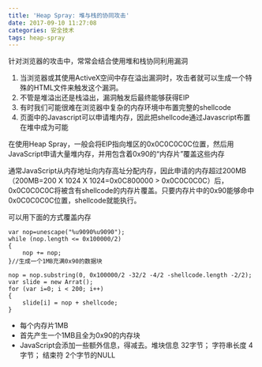 ```yaml
---
title: 'Heap Spray: 堆与栈的协同攻击'
date: 2017-09-10 11:27:08
categories: 安全技术
tags: heap-spray
---
```


针对浏览器的攻击中，常常会结合使用堆和栈协同利用漏洞

1. 当浏览器或其使用ActiveX空间中存在溢出漏洞时，攻击者就可以生成一个特殊的HTML文件来触发这个漏洞。
2. 不管是堆溢出还是栈溢出，漏洞触发后最终能够获得EIP
3. 有时我们可能很难在浏览器中复杂的内存环境中布置完整的shellcode
4. 页面中的Javascript可以申请堆内存，因此把shellcode通过Javascript布置在堆中成为可能

在使用Heap Spray，一般会将EIP指向堆区的0x0C0C0C0C位置，然后用JavaScript申请大量堆内存，并用包含着0x90的“内存片”覆盖这些内存

通常JavaScript从内存地址向内存高址分配内存，因此申请的内存超过200MB（200MB=200 X 1024 X 1024=0x0C800000 > 0x0C0C0C0C）后，0x0C0C0C0C将被含有shellcode的内存片覆盖。只要内存片中的0x90能够命中0x0C0C0C0C位置，shellcode就能执行。

可以用下面的方式覆盖内存

```
var nop=unescape("%u9090%u9090");
while (nop.length <= 0x100000/2)
{
    nop += nop;
}//生成一个1MB充满0x90的数据块

nop = nop.substring(0, 0x100000/2 -32/2 -4/2 -shellcode.length -2/2);
var slide = new Arrat();
for (var i=0; i < 200; i++)
{
    slide[i] = nop + shellcode;
}

```

- 每个内存片1MB
- 首先产生一个1MB且全为0x90的内存块
- JavaScript会添加一些额外信息，得减去。堆块信息 32字节； 字符串长度 4字节； 结束符 2个字节的NULL